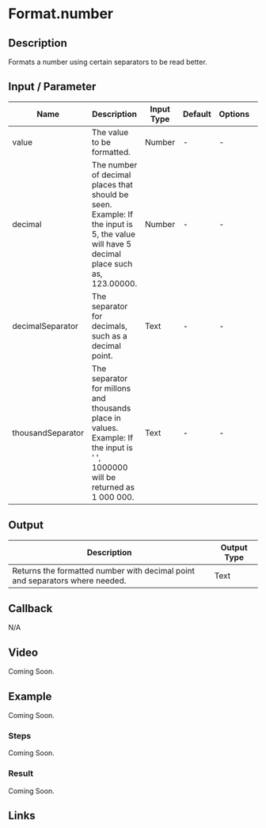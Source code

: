 # Format.number

## Description

Formats a number using certain separators to be read better.

## Input / Parameter

| Name | Description | Input Type | Default | Options | Required |
| ------ | ------ | ------ | ------ | ------ | ------ |
| value | The value to be formatted. | Number | - | - | Yes |
| decimal | The number of decimal places that should be seen. Example: If the input is 5, the value will have 5 decimal place such as, 123.00000. | Number | - | - | No |
| decimalSeparator | The separator for decimals, such as a decimal point. | Text | - | - | No |
| thousandSeparator | The separator for millons and thousands place in values. Example: If the input is ' ', 1000000 will be returned as 1 000 000. | Text | - | - | No |

## Output

| Description | Output Type |
| ------ | ------ |
| Returns the formatted number with decimal point and separators where needed. | Text |

## Callback

N/A

## Video

Coming Soon.

## Example

Coming Soon.

### Steps

Coming Soon.

### Result

Coming Soon.

## Links